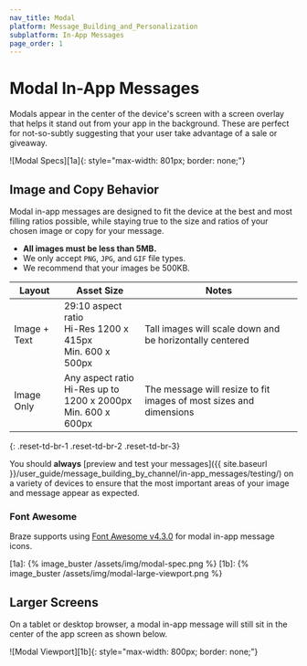 ```yaml
---
nav_title: Modal
platform: Message_Building_and_Personalization
subplatform: In-App Messages
page_order: 1
---
```

# Modal In-App Messages

Modals appear in the center of the device's screen with a screen overlay that helps it stand out from your app in the background. These are perfect for not-so-subtly suggesting that your user take advantage of a sale or giveaway.


![Modal Specs][1a]{: style="max-width: 801px; border: none;"}


## Image and Copy Behavior

Modal in-app messages are designed to fit the device at the best and most filling ratios possible, while staying true to the size and ratios of your chosen image or copy for your message.

- __All images must be less than 5MB.__
- We only accept `PNG`, `JPG`, and `GIF` file types.
- We recommend that your images be 500KB.

| Layout | Asset Size | Notes |
|--- | --- | ------ |
| Image + Text | 29:10 aspect ratio<br>Hi-Res 1200 x 415px<br> Min. 600 x 500px | Tall images will scale down and be horizontally centered |
| Image Only | Any aspect ratio<br>Hi-Res up to 1200 x 2000px<br> Min. 600 x 600px | The message will resize to fit images of most sizes and dimensions |
{: .reset-td-br-1 .reset-td-br-2 .reset-td-br-3}

You should __always__ [preview and test your messages]({{ site.baseurl }}/user_guide/message_building_by_channel/in-app_messages/testing/) on a variety of devices to ensure that the most important areas of your image and message appear as expected.

### Font Awesome

Braze supports using [Font Awesome v4.3.0](https://fontawesome.com/v4.7.0/cheatsheet/) for modal in-app message icons.

[1a]: {% image_buster /assets/img/modal-spec.png %}
[1b]: {% image_buster /assets/img/modal-large-viewport.png %}


## Larger Screens

On a tablet or desktop browser, a modal in-app message will still sit in the center of the app screen as shown below.


![Modal Viewport][1b]{: style="max-width: 800px; border: none;"}
